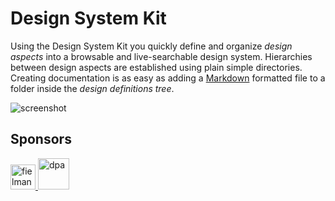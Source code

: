# Design System Kit

Using the Design System Kit you quickly define and organize
_design aspects_ into a browsable and live-searchable design system.
Hierarchies between design aspects are established using plain
simple directories. Creating documentation is as easy as adding a
[Markdown](https://guides.github.com/features/mastering-markdown/) formatted
file to a folder inside the _design definitions tree_.

![screenshot](https://atelierdisko.de/assets/app/img/github_dsk.png?v=3)

## Sponsors

<a href="https://fielmann.com">
  <img src="https://upload.wikimedia.org/wikipedia/commons/thumb/5/5a/160506_Fielmann_LogoNEU_pos_wiki.svg/1920px-160506_Fielmann_LogoNEU_pos_wiki.svg.png" height="40" alt="fielmann">
</a>

<a href="https://dpa.com">
  <img src="https://upload.wikimedia.org/wikipedia/commons/9/91/Logo_DPA_neu.svg" height="50" alt="dpa">
</a>
